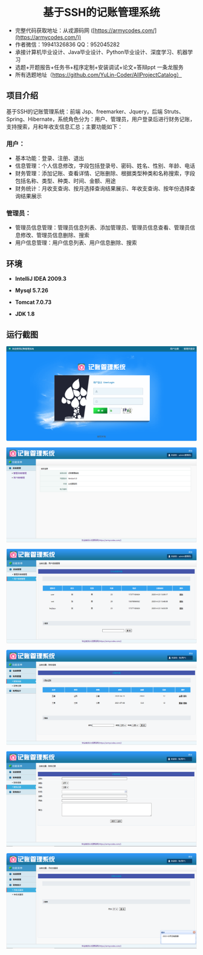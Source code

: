 <p><h1 align="center">基于SSH的记账管理系统</h1></p>

- 完整代码获取地址：从戎源码网 ([https://armycodes.com/](https://armycodes.com/))
- 作者微信：19941326836  QQ：952045282 
- 承接计算机毕业设计、Java毕业设计、Python毕业设计、深度学习、机器学习
- 选题+开题报告+任务书+程序定制+安装调试+论文+答辩ppt 一条龙服务
- 所有选题地址（https://github.com/YuLin-Coder/AllProjectCatalog）

## 项目介绍

基于SSH的记账管理系统：前端 Jsp、freemarker、Jquery，后端 Struts、Spring、Hibernate，系统角色分为：用户、管理员，用户登录后进行财务记账，支持搜索，月和年收支信息汇总；主要功能如下：

### 用户：

- 基本功能：登录、注册、退出
- 信息管理：个人信息修改，字段包括登录号、密码、姓名、性别、年龄、电话
- 财务管理：添加记账、查看详情、记账删除、根据类型种类和名称搜索，字段包括名称、类型、种类、时间、金额、用途
- 财务统计：月收支查询、按月选择查询结果展示、年收支查询、按年份选择查询结果展示

### 管理员：

- 管理员信息管理：管理员信息列表、添加管理员、管理员信息查看、管理员信息修改、管理员信息删除、搜索
- 用户信息管理：用户信息列表、用户信息删除、搜索

## 环境

- <b>IntelliJ IDEA 2009.3</b>

- <b>Mysql 5.7.26</b>

- <b>Tomcat 7.0.73</b>

- <b>JDK 1.8</b>


## 运行截图
![](screenshot/1.png)

![](screenshot/2.png)

![](screenshot/3.png)

![](screenshot/4.png)

![](screenshot/5.png)

![](screenshot/6.png)

